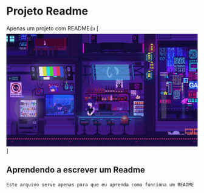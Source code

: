 # Projeto Readme
Apenas um projeto com README👍
[<img src="./gif.gif" alt="gif que usei de tela de fundo">]


## Aprendendo a escrever um Readme
```
Este arquivo serve apenas para que eu aprenda como funciona um README
```